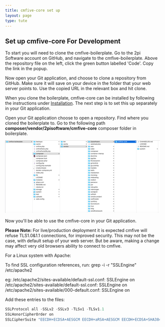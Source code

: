 ```yaml
---
title: cmfive-core set up
layout: page
type: tute
---
```


## Set up cmfive-core For Development

To start you will need to clone the cmfive-boilerplate. Go to the 2pi Software account on GitHub, and navigate to the cmfive-boilerplate. Above the repository file on the left, click the green button labelled 'Code'. Copy the link in the popup.

Now open your Git application, and choose to clone a repository from GitHub. Make sure it will save on your device in the folder that your web server points to. Use the copied URL in the relevant box and hit clone.

When you clone the boilerplate, cmfive-core can be installed by following the instructions under [Installation](/tutorials/installation/installation). The next step is to set this up separately in your Git application.

Open your Git application choose to open a repository. Find where you cloned the boilerplate to. Go to the following path **composer/vendor/2pisoftware/cmfive-core** composer folder in boilerplate.

![path to cmfive-core](/assets/images/cmfive-core_path.png)

Now you'll be able to use the cmfive-core in your Git application.

<b>Please Note:</b> For live/production deployment it is expected cmfive will refuse TLS1.0&1.1 connections, for improved security.
This may not be the case, with default setup of your web server.
But be aware, making a change may affect very old browsers ability to connect to cmfive.

For a Linux system with Apache:

To find SSL configuration references, run:
grep -i -r "SSLEngine" /etc/apache2

eg:
/etc/apache2/sites-available/default-ssl.conf:          SSLEngine on
/etc/apache2/sites-available/default-ssl.conf:                SSLEngine on
/etc/apache2/sites-available/000-default.conf:  SSLEngine on

Add these entries to the files:
```php
SSLProtocol all -SSLv2 -SSLv3 -TLSv1 -TLSv1.1
SSLHonorCipherOrder on
SSLCipherSuite "EECDH+ECDSA+AESGCM EECDH+aRSA+AESGCM EECDH+ECDSA+SHA384 EECDH+ECDSA+SHA256 EECDH+aRSA+SHA384 EECDH+aRSA+SHA256 EECDH+aRSA+RC4 EECDH EDH+aRSA RC4 !aNULL !eNULL !LOW !3DES !MD5 !EXP !PSK !SRP !DSS !RC4"
```